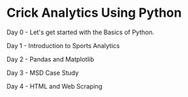 # Crick Analytics Using Python



Day 0 - Let's get started with the Basics of Python.

Day 1 - Introduction to Sports Analytics

Day 2 - Pandas and  Matplotlib

Day 3 - MSD Case Study

Day 4 - HTML and Web Scraping

